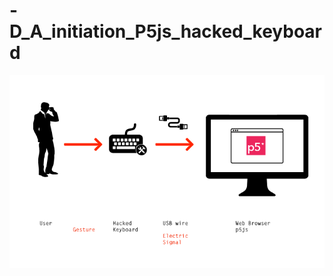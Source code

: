 # -D_A_initiation_P5js_hacked_keyboard

![enter image description here](https://raw.githubusercontent.com/JulienDrochon/-D_A_initiation_P5js_hacked_keyboard/master/operative-principle.png)
